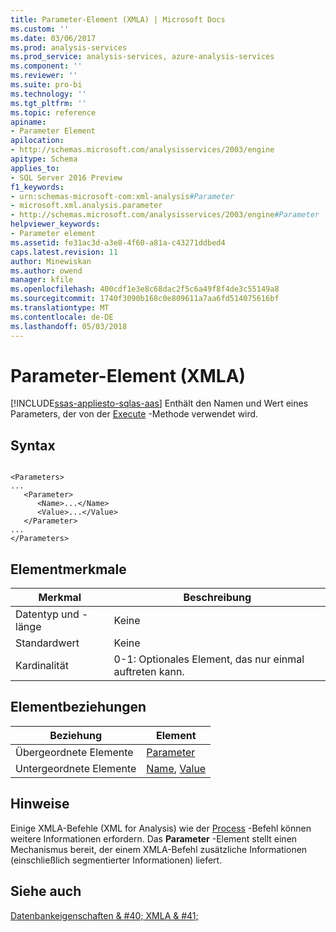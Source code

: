 ```yaml
---
title: Parameter-Element (XMLA) | Microsoft Docs
ms.custom: ''
ms.date: 03/06/2017
ms.prod: analysis-services
ms.prod_service: analysis-services, azure-analysis-services
ms.component: ''
ms.reviewer: ''
ms.suite: pro-bi
ms.technology: ''
ms.tgt_pltfrm: ''
ms.topic: reference
apiname:
- Parameter Element
apilocation:
- http://schemas.microsoft.com/analysisservices/2003/engine
apitype: Schema
applies_to:
- SQL Server 2016 Preview
f1_keywords:
- urn:schemas-microsoft-com:xml-analysis#Parameter
- microsoft.xml.analysis.parameter
- http://schemas.microsoft.com/analysisservices/2003/engine#Parameter
helpviewer_keywords:
- Parameter element
ms.assetid: fe31ac3d-a3e8-4f60-a81a-c43271ddbed4
caps.latest.revision: 11
author: Minewiskan
ms.author: owend
manager: kfile
ms.openlocfilehash: 400cdf1e3e8c68dac2f5c6a49f8f4de3c55149a8
ms.sourcegitcommit: 1740f3090b168c0e809611a7aa6fd514075616bf
ms.translationtype: MT
ms.contentlocale: de-DE
ms.lasthandoff: 05/03/2018
---
```

# <a name="parameter-element-xmla"></a>Parameter-Element (XMLA)
[!INCLUDE[ssas-appliesto-sqlas-aas](../../../includes/ssas-appliesto-sqlas-aas.md)]
  Enthält den Namen und Wert eines Parameters, der von der [Execute](../../../analysis-services/xmla/xml-elements-methods-execute.md) -Methode verwendet wird.  
  
## <a name="syntax"></a>Syntax  
  
```  
  
<Parameters>  
...  
   <Parameter>  
      <Name>...</Name>  
      <Value>...</Value>  
   </Parameter>  
...  
</Parameters>  
```  
  
## <a name="element-characteristics"></a>Elementmerkmale  
  
|Merkmal|Beschreibung|  
|--------------------|-----------------|  
|Datentyp und -länge|Keine|  
|Standardwert|Keine|  
|Kardinalität|0-1: Optionales Element, das nur einmal auftreten kann.|  
  
## <a name="element-relationships"></a>Elementbeziehungen  
  
|Beziehung|Element|  
|------------------|-------------|  
|Übergeordnete Elemente|[Parameter](../../../analysis-services/xmla/xml-elements-properties/parameters-element-xmla.md)|  
|Untergeordnete Elemente|[Name](../../../analysis-services/xmla/xml-elements-properties/name-element-parameter-xmla.md), [Value](../../../analysis-services/xmla/xml-elements-properties/value-element-parameter-xmla.md)|  
  
## <a name="remarks"></a>Hinweise  
 Einige XMLA-Befehle (XML for Analysis) wie der [Process](../../../analysis-services/xmla/xml-elements-commands/process-element-xmla.md) -Befehl können weitere Informationen erfordern. Das **Parameter** -Element stellt einen Mechanismus bereit, der einem XMLA-Befehl zusätzliche Informationen (einschließlich segmentierter Informationen) liefert.  
  
## <a name="see-also"></a>Siehe auch  
 [Datenbankeigenschaften & #40; XMLA & #41;](../../../analysis-services/xmla/xml-elements-properties/xml-elements-properties.md)  
  
  
